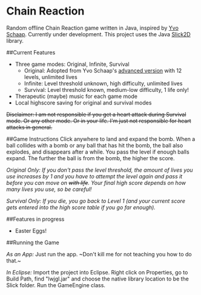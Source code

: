 # Chain Reaction
Random offline Chain Reaction game written in Java, inspired by [Yvo Schaap](http://yvoschaap.com/chainrxn/).  Currently under development. This project uses the Java [Slick2D](http://slick.ninjacave.com) library.

##Current Features
- Three game modes: Original, Infinite, Survival
  - Original: Adopted from Yvo Schaap's [advanced version](http://yvoschaap.com/chainrxnadvanced/) with 12 levels, unlimited lives
  - Infinite: Level threshold unknown, high difficulty, unlimited lives
  - Survival: Level threshold known, medium-low difficulty, 1 life only!
- Therapeutic (maybe) music for each game mode
- Local highscore saving for original and survival modes

~~Disclaimer: I am not responsible if you get a heart attack during Survival mode. Or any other mode. Or in your life. I'm just not responsible for heart attacks in general.~~


##Game Instructions
Click anywhere to land and expand the bomb. When a ball collides with a bomb or any ball that has hit the bomb, the ball also explodes, and disappears after a while. You pass the level if enough balls expand. The further the ball is from the bomb, the higher the score. 

*Original Only:* 
*If you don't pass the level threshold, the amount of lives you use increases by 1 and you have to attempt the level again and pass it before you can move on ~~with life~~. Your final high score depends on how many lives you use, so be careful!*

*Survival Only:*
*If you die, you go back to Level 1 (and your current score gets entered into the high score table if you go far enough).*


##Features in progress
- Easter Eggs! 


##Running the Game

*As an App:*
Just run the app. ~Don't kill me for not teaching you how to do that.~ 

*In Eclipse:*
Import the project into Eclipse. Right click on Properties, go to Build Path, find "lwjgl.jar" and choose the native library location to be the Slick folder. Run the GameEngine class. 
